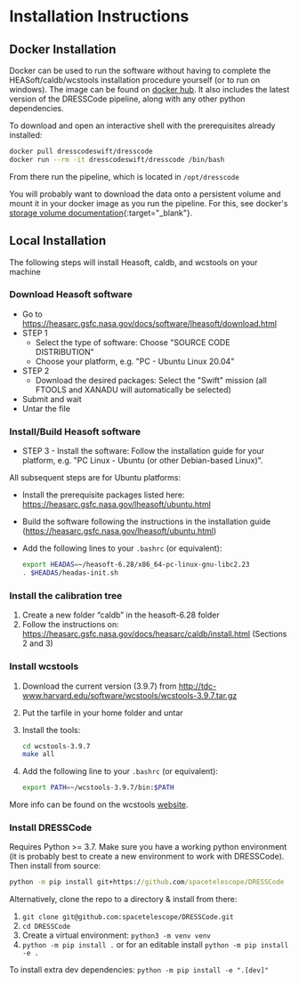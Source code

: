 # Installation Instructions

## Docker Installation

Docker can be used to run the software without having to complete the HEASoft/caldb/wcstools installation procedure yourself (or to run on windows). The image can be found on [docker hub](https://hub.docker.com/r/dresscodeswift/dresscode). It also includes the latest version of the DRESSCode pipeline, along with any other python dependencies.

To download and open an interactive shell with the prerequisites already installed:

```sh
docker pull dresscodeswift/dresscode
docker run --rm -it dresscodeswift/dresscode /bin/bash
```

From there run the pipeline, which is located in `/opt/dresscode`

You will probably want to download the data onto a persistent volume and mount it in your docker image as you run the pipeline. For this, see docker's [storage volume documentation](https://docs.docker.com/storage/volumes/){:target="_blank"}.

## Local Installation

The following steps will install Heasoft, caldb, and wcstools on your machine

### Download Heasoft software

- Go to <https://heasarc.gsfc.nasa.gov/docs/software/lheasoft/download.html>
- STEP 1
    - Select the type of software: Choose "SOURCE CODE DISTRIBUTION"
    - Choose your platform, e.g. "PC - Ubuntu Linux 20.04"
- STEP 2
    - Download the desired packages: Select the "Swift" mission (all FTOOLS and XANADU will automatically be selected)
- Submit and wait
- Untar the file

### Install/Build Heasoft software

- STEP 3 - Install the software: Follow the installation guide for your platform, e.g. "PC Linux - Ubuntu (or other Debian-based Linux)".

All subsequent steps are for Ubuntu platforms:

- Install the prerequisite packages listed here: <https://heasarc.gsfc.nasa.gov/lheasoft/ubuntu.html>
- Build the software following the instructions in the installation guide (<https://heasarc.gsfc.nasa.gov/lheasoft/ubuntu.html>)
- Add the following lines to your `.bashrc` (or equivalent):

    ```sh
    export HEADAS=~/heasoft-6.28/x86_64-pc-linux-gnu-libc2.23
    . $HEADAS/headas-init.sh
    ```

### Install the calibration tree

1. Create a new folder “caldb” in the heasoft-6.28 folder
2. Follow the instructions on: <https://heasarc.gsfc.nasa.gov/docs/heasarc/caldb/install.html> (Sections 2 and 3)

### Install wcstools

1. Download the current version (3.9.7) from <http://tdc-www.harvard.edu/software/wcstools/wcstools-3.9.7.tar.gz>
2. Put the tarfile in your home folder and untar
3. Install the tools:

    ```sh
    cd wcstools-3.9.7
    make all
    ```

4. Add the following line to your `.bashrc` (or equivalent):

    ```sh
    export PATH=~/wcstools-3.9.7/bin:$PATH
    ```

More info can be found on the wcstools <a href="http://tdc-www.harvard.edu/wcstools/" target="_blank">website</a>.

### Install DRESSCode

Requires Python >= 3.7. Make sure you have a working python environment (it is probably best to create a new environment to work with DRESSCode). Then install from source:

```cmd
python -m pip install git+https://github.com/spacetelescope/DRESSCode
```

Alternatively, clone the repo to a directory & install from there:

1. `git clone git@github.com:spacetelescope/DRESSCode.git`
2. `cd DRESSCode`
3. Create a virtual environment: `python3 -m venv venv`
4. `python -m pip install .` or for an editable install `python -m pip install -e .`

To install extra dev dependencies: `python -m pip install -e ".[dev]"`
